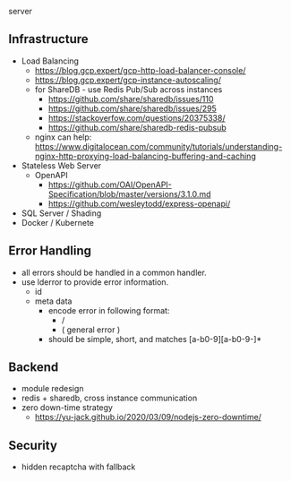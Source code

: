server

## Infrastructure

 - Load Balancing
   - https://blog.gcp.expert/gcp-http-load-balancer-console/
   - https://blog.gcp.expert/gcp-instance-autoscaling/
   - for ShareDB - use Redis Pub/Sub across instances
     - https://github.com/share/sharedb/issues/110
     - https://github.com/share/sharedb/issues/295
     - https://stackoverfow.com/questions/20375338/
     - https://github.com/share/sharedb-redis-pubsub
   - nginx can help: https://www.digitalocean.com/community/tutorials/understanding-nginx-http-proxying-load-balancing-buffering-and-caching
 - Stateless Web Server
   - OpenAPI
     - https://github.com/OAI/OpenAPI-Specification/blob/master/versions/3.1.0.md
     - https://github.com/wesleytodd/express-openapi/
 - SQL Server / Shading
 - Docker / Kubernete

## Error Handling

 - all errors should be handled in a common handler.
 - use lderror to provide error information.
   - id
   - meta data
     - encode error in following format:
       - <module-name>/<error-name>
       - <error-name> ( general error )
     - <error-name> should be simple, short, and matches [a-b0-9][a-b0-9-]*


## Backend

 - module redesign
 - redis + sharedb, cross instance communication
 - zero down-time strategy
   - https://yu-jack.github.io/2020/03/09/nodejs-zero-downtime/


## Security

 - hidden recaptcha with fallback
